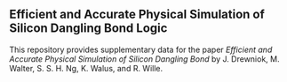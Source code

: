 ## Efficient and Accurate Physical Simulation of Silicon Dangling Bond Logic
This repository provides supplementary data for the paper _Efficient and Accurate Physical Simulation of Silicon Dangling Bond_ by J. Drewniok, M. Walter, S. S. H. Ng, K. Walus, and R. Wille.

